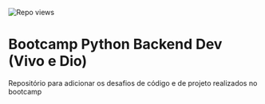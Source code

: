 ![Repo views](https://gpvc.arturio.dev/tmsapia)

# Bootcamp Python Backend Dev (Vivo e Dio)

Repositório para adicionar os desafios de código e de projeto realizados no bootcamp

